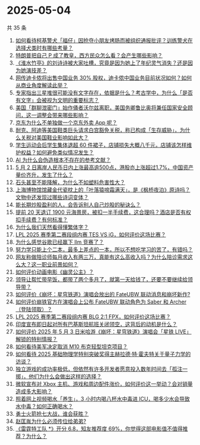 # 2025-05-04

共 35 条

<!-- BEGIN ZHIHUVIDEO -->
<!-- 最后更新时间 Sun May 04 2025 07:10:11 GMT+0800 (China Standard Time) -->
1. [如何看待柯基警犬「福仔」因抢夺小朋友烤肠而被组织通报批评？训练警犬在选择犬类时有哪些考量？](https://www.zhihu.com/question/1901755423884812777)
1. [特朗普把自己 P 成了教皇，西方民众怎么看？会产生哪些影响？](https://www.zhihu.com/question/1902093606350709574)
1. [《淮水竹亭》的刘诗诗被大家吐槽，究竟是因为她上了年纪灵气消失？还是因为她演技差？](https://www.zhihu.com/question/1901643134993170637)
1. [网传迪卡侬将出售中国业务 30% 股权，迪卡侬中国业务目前状况如何？如何从商业角度解读此举？](https://www.zhihu.com/question/1900970324528427564)
1. [专家指出三星堆很可能没有文字存在，依据是什么？考古学中，为什么「是否有文字」会被视为文明的重要标志？](https://www.zhihu.com/question/1900291080601208337)
1. [美国「群聊泄密门」始作俑者沃尔兹离职，美国务卿鲁比奥将兼任国家安全顾问，这一调整会带来哪些影响？](https://www.zhihu.com/question/1901547107145445813)
1. [京东为什么不单独做一个京东外卖 App 呢？](https://www.zhihu.com/question/1900816477176701134)
1. [耐克、阿迪等美国鞋类巨头请求白宫豁免关税，称已构成「生存威胁」，为什么关税对美国鞋业影响如此大？](https://www.zhihu.com/question/1901928675697451102)
1. [学生运动会后学生集体退超 60 件裙子，店铺损失大概八千元，店铺该怎样维护权益？如何避免类似情况发生？](https://www.zhihu.com/question/1901939219317876212)
1. [AI 为什么会伪造根本不存在的参考文献？](https://www.zhihu.com/question/14497416309)
1. [5 月 2 日离岸人民币日内上涨最高逾500点，港股亦上涨超过1.7%，中国资产量价齐升，发生了什么？](https://www.zhihu.com/question/1901723303523125104)
1. [石头甚至不能降解，为什么不如塑料危害性大？](https://www.zhihu.com/question/1890847255059230873)
1. [上海博物馆馆藏金代瓷枕上的「叶落猿啼霜满天」，是《枫桥夜泊》原诗吗？文物中还发现过哪些诗词变体？](https://www.zhihu.com/question/1899062932307948313)
1. [能长期炒股盈利的人，会告诉别人自己炒股的秘诀么？](https://www.zhihu.com/question/588683359)
1. [提前 20 天退订 1900 元海景房，被扣一半手续费，这合理吗？酒店是否有权扣手续费？有何标准？](https://www.zhihu.com/question/1899920689122731417)
1. [为什么我们天然看得懂繁体字？](https://www.zhihu.com/question/13460322187)
1. [LPL 2025 赛季第二赛段组内赛 TES VS iG，如何评价这场比赛？](https://www.zhihu.com/question/1902093871325885070)
1. [为什么感觉谷歌已经赢下 llm 竞赛了？](https://www.zhihu.com/question/1895510949819016773)
1. [努力学只能上个二本，最多上差点的一本，所以不想吃学习的苦了，有错吗？](https://www.zhihu.com/question/1899217979176105392)
1. [网友称做陪诊师每月收入有两三万，真能有这么高收入吗？为什么陪诊需求这么大？这一职业前景如何？](https://www.zhihu.com/question/1901941131895342427)
1. [如何评价动画电影《幽灵公主》？](https://www.zhihu.com/question/32080226)
1. [领导让帮忙带早饭，都带了两个多月了，就第一天给钱了，还要不要继续给领导带？](https://www.zhihu.com/question/1895052402471728619)
1. [如何评价《崩坏：星穹铁道》演唱会放出的 FateUBW 联动消息和崩坏新作?](https://www.zhihu.com/question/1902111606680298994)
1. [如何评价崩铁官方在演唱会上公布 FateUBW 联动角色为 Saber 和 Archer（登陆领取）？](https://www.zhihu.com/question/1902111006844512032)
1. [LPL 2025 赛季第二赛段组内赛 BLG 2:1 FPX，如何评价这场比赛？](https://www.zhihu.com/question/1902047949917238106)
1. [印度宣布即日起对所有巴基斯坦航班关闭领空，这背后的动机是什么？](https://www.zhihu.com/question/1901576688212637405)
1. [如何评价 2025 年 5 月 3 日米哈游《崩坏：星穹铁道》演唱会「星铁 LIVE」解锁的特别情报？](https://www.zhihu.com/question/1902111488468050290)
1. [如何看待美军决定取消 M10 布克轻型坦克项目？](https://www.zhihu.com/question/1900535036534592532)
1. [如何看待 2025 基础物理学特别突破奖得主赫拉德·特·霍夫特关于量子力学的访谈？](https://www.zhihu.com/question/1901556855068656730)
1. [独立游戏的成功率极低，但依然有许多开发者愿意投入数年时间去「孤注一掷」，他们为什么会做出这样的选择？](https://www.zhihu.com/question/1900843885778928376)
1. [微软宣布对 Xbox 主机、游戏和周边配件涨价，如何评价这一举动？会对销量造成多大影响？](https://www.zhihu.com/question/1901589012365439824)
1. [照着网上视频喝水「养生」，3 小时内喝八杯水中毒进 ICU，喝多少水会导致水中毒？如何正确喝水？](https://www.zhihu.com/question/1900954093507278637)
1. [勇士火箭抢七大战，谁会获胜？](https://www.zhihu.com/question/1901969879348806330)
1. [赵匡胤为什么必须传位给弟弟?](https://www.zhihu.com/question/1899222355290592409)
1. [《雷霆特工队 *》开分 6.8，知友推荐度 69%，你觉得这部电影值不值得推荐？为什么？](https://www.zhihu.com/question/1901596595193086596)
<!-- END ZHIHUVIDEO -->
